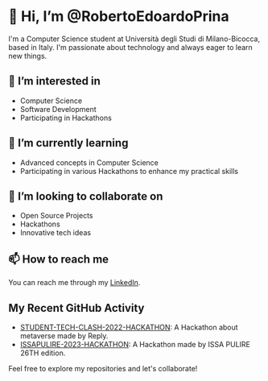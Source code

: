 # 👋 Hi, I’m @RobertoEdoardoPrina

I'm a Computer Science student at Università degli Studi di Milano-Bicocca, based in Italy. I'm passionate about technology and always eager to learn new things.

## 👀 I’m interested in

- Computer Science
- Software Development
- Participating in Hackathons

## 🌱 I’m currently learning

- Advanced concepts in Computer Science
- Participating in various Hackathons to enhance my practical skills

## 💞️ I’m looking to collaborate on

- Open Source Projects
- Hackathons
- Innovative tech ideas

## 📫 How to reach me

You can reach me through my [LinkedIn](https://www.linkedin.com/in/roberto-prina/).

## My Recent GitHub Activity

- [STUDENT-TECH-CLASH-2022-HACKATHON](https://github.com/RobertoEdoardoPrina/STUDENT-TECH-CLASH-2022-HACKATHON): A Hackathon about metaverse made by Reply.
- [ISSAPULIRE-2023-HACKATHON](https://github.com/RobertoEdoardoPrina/ISSAPULIRE-2023-HACKATHON): A Hackathon made by ISSA PULIRE 26TH edition.

Feel free to explore my repositories and let's collaborate!
